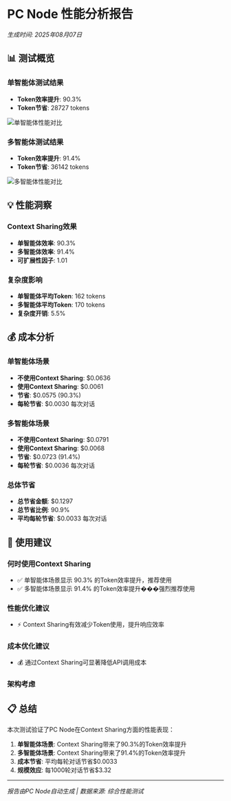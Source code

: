 # PC Node 性能分析报告

*生成时间: 2025年08月07日*

## 📊 测试概览

### 单智能体测试结果
- **Token效率提升**: 90.3%
- **Token节省**: 28727 tokens

![单智能体性能对比](images/single_agent_comparison.png)

### 多智能体测试结果
- **Token效率提升**: 91.4%
- **Token节省**: 36142 tokens

![多智能体性能对比](images/multi_agent_comparison.png)

## 💡 性能洞察

### Context Sharing效果
- **单智能体效率**: 90.3%
- **多智能体效率**: 91.4%
- **可扩展性因子**: 1.01

### 复杂度影响
- **单智能体平均Token**: 162 tokens
- **多智能体平均Token**: 170 tokens
- **复杂度开销**: 5.5%

## 💰 成本分析

### 单智能体场景
- **不使用Context Sharing**: $0.0636
- **使用Context Sharing**: $0.0061
- **节省**: $0.0575 (90.3%)
- **每轮节省**: $0.0030 每次对话

### 多智能体场景
- **不使用Context Sharing**: $0.0791
- **使用Context Sharing**: $0.0068
- **节省**: $0.0723 (91.4%)
- **每轮节省**: $0.0036 每次对话

### 总体节省
- **总节省金额**: $0.1297
- **总节省比例**: 90.9%
- **平均每轮节省**: $0.0033 每次对话

## 🎯 使用建议

### 何时使用Context Sharing
- ✅ 单智能体场景显示 90.3% 的Token效率提升，推荐使用
- ✅ 多智能体场景显示 91.4% 的Token效率提升���强烈推荐使用

### 性能优化建议
- ⚡ Context Sharing有效减少Token使用，提升响应效率

### 成本优化建议
- 💰 通过Context Sharing可显著降低API调用成本

### 架构考虑

## 📋 总结

本次测试验证了PC Node在Context Sharing方面的性能表现：

1. **单智能体场景**: Context Sharing带来了90.3%的Token效率提升
2. **多智能体场景**: Context Sharing带来了91.4%的Token效率提升
3. **成本节省**: 平均每轮对话节省$0.0033
4. **规模效应**: 每1000轮对话节省$3.32

---
*报告由PC Node自动生成 | 数据来源: 综合性能测试*
